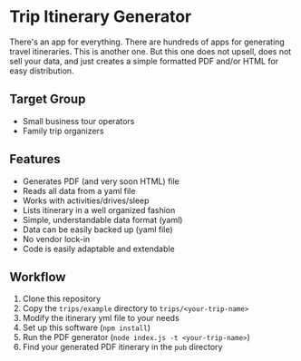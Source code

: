 # Trip Itinerary Generator

There's an app for everything. There are hundreds of apps for generating travel itineraries. This is another one. But this one does not upsell, does not sell your data, and just creates 
a simple formatted PDF and/or HTML for easy distribution.

## Target Group

* Small business tour operators
* Family trip organizers

## Features

* Generates PDF (and very soon HTML) file
* Reads all data from a yaml file
* Works with activities/drives/sleep
* Lists itinerary in a well organized fashion
* Simple, understandable data format (yaml)
* Data can be easily backed up (yaml file)
* No vendor lock-in
* Code is easily adaptable and extendable

## Workflow

1. Clone this repository
1. Copy the `trips/example` directory to `trips/<your-trip-name>`
1. Modify the itinerary yml file to your needs
1. Set up this software (`npm install`)
1. Run the PDF generator (`node index.js -t <your-trip-name>`)
1. Find your generated PDF itinerary in the `pub` directory